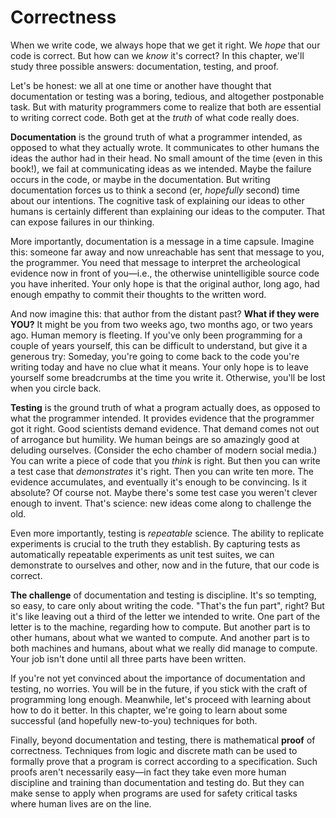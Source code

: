 # Correctness

When we write code, we always hope that we get it right. We *hope* that our code
is correct. But how can we *know* it's correct? In this chapter, we'll study
three possible answers: documentation, testing, and proof.

Let's be honest: we all at one time or another have thought that documentation
or testing was a boring, tedious, and altogether postponable task. But with
maturity programmers come to realize that both are essential to writing correct
code.  Both get at the *truth* of what code really does.

**Documentation** is the ground truth of what a programmer intended, as opposed
to what they actually wrote. It communicates to other humans the ideas the
author had in their head. No small amount of the time (even in this book!), we
fail at communicating ideas as we intended. Maybe the failure occurs in the
code, or maybe in the documentation. But writing documentation forces us to
think a second (er, *hopefully* second) time about our intentions. The cognitive
task of explaining our ideas to other humans is certainly different than
explaining our ideas to the computer. That can expose failures in our thinking.

More importantly, documentation is a message in a time capsule. Imagine this:
someone far away and now unreachable has sent that message to you, the
programmer. You need that message to interpret the archeological evidence now in
front of you&mdash;i.e., the otherwise unintelligible source code you have
inherited. Your only hope is that the original author, long ago, had enough
empathy to commit their thoughts to the written word.

And now imagine this: that author from the distant past? **What if they were
YOU?** It might be you from two weeks ago, two months ago, or two years ago.
Human memory is fleeting. If you've only been programming for a couple of years
yourself, this can be difficult to understand, but give it a generous try:
Someday, you're going to come back to the code you're writing today and have no
clue what it means. Your only hope is to leave yourself some breadcrumbs at the
time you write it. Otherwise, you'll be lost when you circle back.

**Testing** is the ground truth of what a program actually does, as opposed to
what the programmer intended. It provides evidence that the programmer got it
right. Good scientists demand evidence. That demand comes not out of arrogance
but humility. We human beings are so amazingly good at deluding ourselves.
(Consider the echo chamber of modern social media.) You can write a piece of
code that you *think* is right. But then you can write a test case that
*demonstrates* it's right. Then you can write ten more. The evidence
accumulates, and eventually it's enough to be convincing. Is it absolute? Of
course not. Maybe there's some test case you weren't clever enough to invent.
That's science: new ideas come along to challenge the old.

Even more importantly, testing is *repeatable* science. The ability to replicate
experiments is crucial to the truth they establish. By capturing tests as
automatically repeatable experiments as unit test suites, we can demonstrate to
ourselves and other, now and in the future, that our code is correct.

**The challenge** of documentation and testing is discipline. It's so tempting,
so easy, to care only about writing the code. "That's the fun part", right? But
it's like leaving out a third of the letter we intended to write. One part of
the letter is to the machine, regarding how to compute. But another part is to
other humans, about what we wanted to compute. And another part is to both
machines and humans, about what we really did manage to compute. Your job isn't
done until all three parts have been written.

If you're not yet convinced about the importance of documentation and testing,
no worries. You will be in the future, if you stick with the craft of
programming long enough. Meanwhile, let's proceed with learning about how to do
it better. In this chapter, we're going to learn about some successful (and
hopefully new-to-you) techniques for both.

Finally, beyond documentation and testing, there is mathematical **proof** of
correctness. Techniques from logic and discrete math can be used to formally
prove that a program is correct according to a specification. Such proofs aren't
necessarily easy&mdash;in fact they take even more human discipline and training
than documentation and testing do. But they can make sense to apply when
programs are used for safety critical tasks where human lives are on the line.